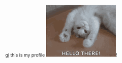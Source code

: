 [gi](cathi.gif) this is my profile
<img src="https://github.com/minecatl2000/minecatl2000/blob/main/cathi.gif?raw=true" alt="cathi.gif"/>!
